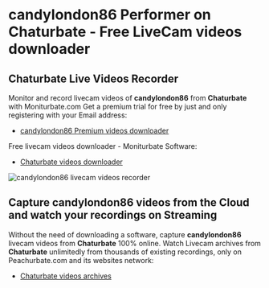 # candylondon86 Performer on Chaturbate - Free LiveCam videos downloader

## Chaturbate Live Videos Recorder

Monitor and record livecam videos of **candylondon86** from **Chaturbate** with Moniturbate.com
Get a premium trial for free by just and only registering with your Email address:
* [candylondon86 Premium videos downloader](https://moniturbate.com/request-demo-licence-key.html)

Free livecam videos downloader - Moniturbate Software:
* [Chaturbate videos downloader](https://moniturbate.com/moniturbate-download-software.html)

![candylondon86 livecam videos recorder](https://peachurnet.com/templates/moniturbate-software.png)


## Capture candylondon86 videos from the Cloud and watch your recordings on Streaming

Without the need of downloading a software, capture **candylondon86** livecam videos from **Chaturbate** 100% online.
Watch Livecam archives from **Chaturbate** unlimitedly from thousands of existing recordings, only on Peachurbate.com and its websites network:
* [Chaturbate videos archives](https://peachurnet.com/)